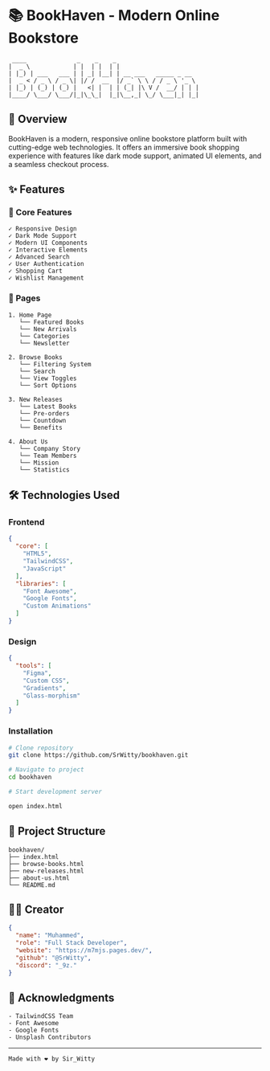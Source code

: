# 📚 BookHaven - Modern Online Bookstore

```plaintext
 ____              _    _    _                      
|  _ \            | |  | |  | |                     
| |_) | ___   ___ | | _| |__| | __ ___   _____ _ __
|  _ < / _ \ / _ \| |/ /  __  |/ _` \ \ / / _ \ '_ \
| |_) | (_) | (_) |   <| |  | | (_| |\ V /  __/ | | |
|____/ \___/ \___/|_|\_\_|  |_|\__,_| \_/ \___|_| |_|
```

## 🌟 Overview

BookHaven is a modern, responsive online bookstore platform built with cutting-edge web technologies. It offers an immersive book shopping experience with features like dark mode support, animated UI elements, and a seamless checkout process.

## ✨ Features

### 🎯 Core Features
```plaintext
✓ Responsive Design
✓ Dark Mode Support
✓ Modern UI Components
✓ Interactive Elements
✓ Advanced Search
✓ User Authentication
✓ Shopping Cart
✓ Wishlist Management
```

### 📱 Pages
```plaintext
1. Home Page
   └── Featured Books
   └── New Arrivals
   └── Categories
   └── Newsletter

2. Browse Books
   └── Filtering System
   └── Search
   └── View Toggles
   └── Sort Options

3. New Releases
   └── Latest Books
   └── Pre-orders
   └── Countdown
   └── Benefits

4. About Us
   └── Company Story
   └── Team Members
   └── Mission
   └── Statistics
```

## 🛠️ Technologies Used

### Frontend
```json
{
  "core": [
    "HTML5",
    "TailwindCSS",
    "JavaScript"
  ],
  "libraries": [
    "Font Awesome",
    "Google Fonts",
    "Custom Animations"
  ]
}
```

### Design
```json
{
  "tools": [
    "Figma",
    "Custom CSS",
    "Gradients",
    "Glass-morphism"
  ]
}
```




### Installation

```bash
# Clone repository
git clone https://github.com/SrWitty/bookhaven.git

# Navigate to project
cd bookhaven

# Start development server

open index.html

```

## 📂 Project Structure

```plaintext
bookhaven/
├── index.html
├── browse-books.html
├── new-releases.html
├── about-us.html
└── README.md
```


## 👨‍💻 Creator

```json
{
  "name": "Muhammed",
  "role": "Full Stack Developer",
  "website": "https://m7mjs.pages.dev/",
  "github": "@SrWitty",
  "discord": "_9z."
}
```

## 🙏 Acknowledgments

```plaintext
- TailwindCSS Team
- Font Awesome
- Google Fonts
- Unsplash Contributors
```


---
```plaintext
Made with ❤️ by Sir_Witty
